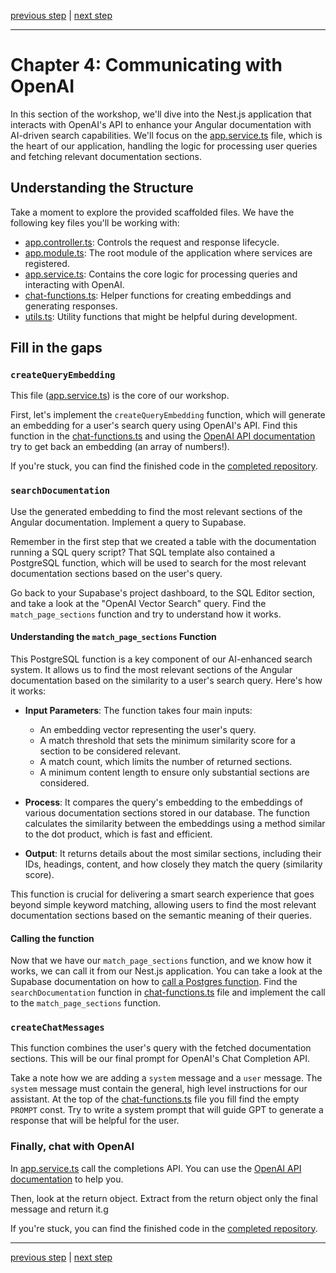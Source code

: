 [previous step](STEP_02.md) | [next step](STEP_04.md)

---

# Chapter 4: Communicating with OpenAI

In this section of the workshop, we'll dive into the Nest.js application that interacts with OpenAI's API to enhance your Angular documentation with AI-driven search capabilities. We'll focus on the [app.service.ts](../apps/ai-api/src/app/app.service.ts) file, which is the heart of our application, handling the logic for processing user queries and fetching relevant documentation sections.

## Understanding the Structure

Take a moment to explore the provided scaffolded files. We have the following key files you'll be working with:

- [app.controller.ts](../apps/ai-api/src/app/app.controller.ts): Controls the request and response lifecycle.
- [app.module.ts](../apps/ai-api/src/app/app.module.ts): The root module of the application where services are registered.
- [app.service.ts](../apps/ai-api/src/app/app.service.ts): Contains the core logic for processing queries and interacting with OpenAI.
- [chat-functions.ts](../apps/ai-api/src/app/utils/chat-functions.ts): Helper functions for creating embeddings and generating responses.
- [utils.ts](../apps/ai-api/src/app/utils/utils.ts): Utility functions that might be helpful during development.

## Fill in the gaps

### `createQueryEmbedding`

This file ([app.service.ts](../apps/ai-api/src/app/app.service.ts)) is the core of our workshop.

First, let's implement the `createQueryEmbedding` function, which will generate an embedding for a user's search query using OpenAI's API. Find this function in the [chat-functions.ts](../apps/ai-api/src/app/utils/chat-functions.ts) and using the [OpenAI API documentation](https://platform.openai.com/docs/api-reference/embeddings/create) try to get back an embedding (an array of numbers!).

If you're stuck, you can find the finished code in the [completed repository](https://github.com/mandarini/ai-ng-docs).

### `searchDocumentation`

Use the generated embedding to find the most relevant sections of the Angular documentation. Implement a query to Supabase.

Remember in the first step that we created a table with the documentation running a SQL query script? That SQL template also contained a PostgreSQL function, which will be used to search for the most relevant documentation sections based on the user's query.

Go back to your Supabase's project dashboard, to the SQL Editor section, and take a look at the "OpenAI Vector Search" query. Find the `match_page_sections` function and try to understand how it works.

#### Understanding the `match_page_sections` Function

This PostgreSQL function is a key component of our AI-enhanced search system. It allows us to find the most relevant sections of the Angular documentation based on the similarity to a user's search query. Here's how it works:

- **Input Parameters**: The function takes four main inputs:

  - An embedding vector representing the user's query.
  - A match threshold that sets the minimum similarity score for a section to be considered relevant.
  - A match count, which limits the number of returned sections.
  - A minimum content length to ensure only substantial sections are considered.

- **Process**: It compares the query's embedding to the embeddings of various documentation sections stored in our database. The function calculates the similarity between the embeddings using a method similar to the dot product, which is fast and efficient.

- **Output**: It returns details about the most similar sections, including their IDs, headings, content, and how closely they match the query (similarity score).

This function is crucial for delivering a smart search experience that goes beyond simple keyword matching, allowing users to find the most relevant documentation sections based on the semantic meaning of their queries.

#### Calling the function

Now that we have our `match_page_sections` function, and we know how it works, we can call it from our Nest.js application. You can take a look at the Supabase documentation on how to [call a Postgres function](https://supabase.com/docs/reference/javascript/rpc). Find the `searchDocumentation` function in [chat-functions.ts](../apps/ai-api/src/app/utils/chat-functions.ts) file and implement the call to the `match_page_sections` function.

### `createChatMessages`

This function combines the user's query with the fetched documentation sections. This will be our final prompt for OpenAI's Chat Completion API.

Take a note how we are adding a `system` message and a `user` message. The `system` message must contain the general, high level instructions for our assistant. At the top of the [chat-functions.ts](../apps/ai-api/src/app/utils/chat-functions.ts) file you fill find the empty `PROMPT` const. Try to write a system prompt that will guide GPT to generate a response that will be helpful for the user.

### Finally, chat with OpenAI

In [app.service.ts](../apps/ai-api/src/app/app.service.ts) call the completions API. You can use the [OpenAI API documentation](https://platform.openai.com/docs/api-reference/chat/) to help you.

Then, look at the return object. Extract from the return object only the final message and return it.g

If you're stuck, you can find the finished code in the [completed repository](https://github.com/mandarini/ai-ng-docs).

---

[previous step](STEP_02.md) | [next step](STEP_04.md)
